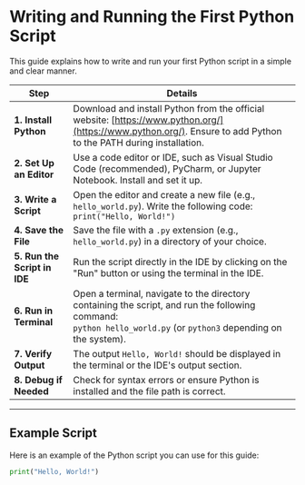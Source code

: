 # Writing and Running the First Python Script

This guide explains how to write and run your first Python script in a simple and clear manner.

| **Step**                     | **Details**                                                                                     |
|------------------------------|-------------------------------------------------------------------------------------------------|
| **1. Install Python**        | Download and install Python from the official website: [https://www.python.org/](https://www.python.org/). Ensure to add Python to the PATH during installation. |
| **2. Set Up an Editor**      | Use a code editor or IDE, such as Visual Studio Code (recommended), PyCharm, or Jupyter Notebook. Install and set it up. |
| **3. Write a Script**        | Open the editor and create a new file (e.g., `hello_world.py`). Write the following code: <br> `print("Hello, World!")` |
| **4. Save the File**         | Save the file with a `.py` extension (e.g., `hello_world.py`) in a directory of your choice.   |
| **5. Run the Script in IDE** | Run the script directly in the IDE by clicking on the "Run" button or using the terminal in the IDE. |
| **6. Run in Terminal**       | Open a terminal, navigate to the directory containing the script, and run the following command: <br> `python hello_world.py` (or `python3` depending on the system). |
| **7. Verify Output**         | The output `Hello, World!` should be displayed in the terminal or the IDE's output section.    |
| **8. Debug if Needed**       | Check for syntax errors or ensure Python is installed and the file path is correct.            |

---

## Example Script

Here is an example of the Python script you can use for this guide:

```python
print("Hello, World!")
